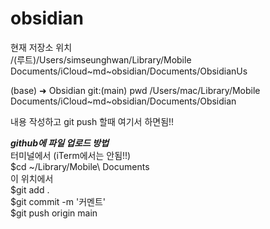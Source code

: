 # obsidian

현재 저장소 위치</br>
/(루트)/Users/simseunghwan/Library/Mobile Documents/iCloud~md~obsidian/Documents/ObsidianUs

(base) ➜  Obsidian git:(main) pwd
/Users/mac/Library/Mobile Documents/iCloud~md~obsidian/Documents/Obsidian

내용 작성하고 git push 할때 여기서 하면됨!!</br>

***github에  파일 업로드 방법***</br>
터미널에서 (iTerm에서는 안됨!!)</br>
$cd ~/Library/Mobile\ Documents</br>
이 위치에서</br>
$git add .</br>
$git commit -m '커멘트'</br>
$git push origin main</br>







